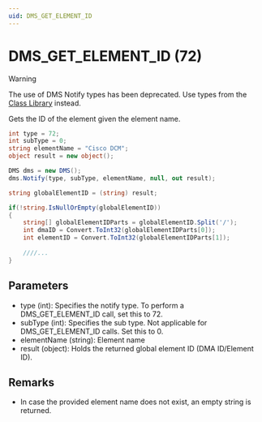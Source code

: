 ```yaml
---
uid: DMS_GET_ELEMENT_ID
---
```


# DMS_GET_ELEMENT_ID (72)

> [!WARNING]
> The use of DMS Notify types has been deprecated. Use types from the [Class Library](xref:ClassLibraryIntroduction) instead.

Gets the ID of the element given the element name.

```csharp
int type = 72;
int subType = 0;
string elementName = "Cisco DCM";
object result = new object();

DMS dms = new DMS();
dms.Notify(type, subType, elementName, null, out result);

string globalElementID = (string) result;

if(!string.IsNullOrEmpty(globalElementID))
{
    string[] globalElementIDParts = globalElementID.Split('/');
    int dmaID = Convert.ToInt32(globalElementIDParts[0]);
    int elementID = Convert.ToInt32(globalElementIDParts[1]);
    
    ////...
}
```

## Parameters

- type (int): Specifies the notify type. To perform a DMS_GET_ELEMENT_ID call, set this to 72.
- subType (int): Specifies the sub type. Not applicable for DMS_GET_ELEMENT_ID calls. Set this to 0.
- elementName (string): Element name
- result (object): Holds the returned global element ID (DMA ID/Element ID).

## Remarks

- In case the provided element name does not exist, an empty string is returned.
